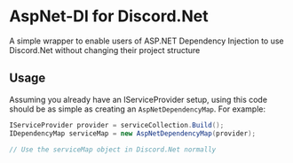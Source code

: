 # AspNet-DI for Discord.Net #

A simple wrapper to enable users of ASP.NET Dependency Injection to use
Discord.Net without changing their project structure

## Usage ##

Assuming you already have an IServiceProvider setup, using this code should be
as simple as creating an `AspNetDependencyMap`. For example:

```cs
IServiceProvider provider = serviceCollection.Build();
IDependencyMap serviceMap = new AspNetDependencyMap(provider);

// Use the serviceMap object in Discord.Net normally
```